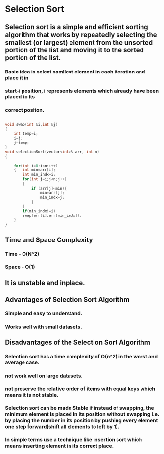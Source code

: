 
# Selection Sort

## Selection sort is a simple and efficient sorting algorithm that works by repeatedly selecting the smallest (or largest) element from the unsorted portion of the list and moving it to the sorted portion of the list. 

### Basic idea is select samllest element in each iteration and place it in 
### start-i position, i represents elements which already have been placed to its 
### correct positon.

```C++

void swap(int &i,int &j)
{
    int temp=i;
    i=j;
    j=temp;
}
void selectionSort(vector<int>& arr, int n)
{   
    
    for(int i=0;i<n;i++)
    {   int min=arr[i];
        int min_indx=i;
        for(int j=i;j<n;j++)
        {
            if (arr[j]<min){
                min=arr[j];
                min_indx=j;
            }
        }
        if(min_indx!=i)
        swap(arr[i],arr[min_indx]);
    }
}

```
## Time and Space Complexity
### Time - O(N^2)
### Space - O(1)

## It is unstable and inplace.

## Advantages of Selection Sort Algorithm
### Simple and easy to understand.
### Works well with small datasets.
## Disadvantages of the Selection Sort Algorithm
### Selection sort has a time complexity of O(n^2) in the worst and average case.
### not work well on large datasets.
### not preserve the relative order of items with equal keys which means it is not stable.


### Selection sort can be made Stable if instead of swapping, the minimum element is placed in its position without swapping i.e. by placing the number in its position by pushing every element one step forward(shift all elements to left by 1). 
### In simple terms use a technique like insertion sort which means inserting element in its correct place. 